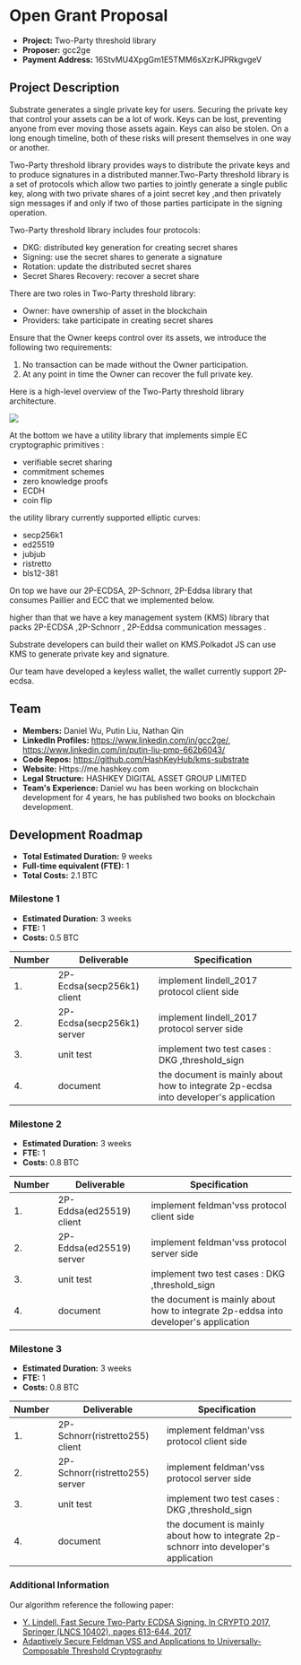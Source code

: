 # Open Grant Proposal

* **Project:** Two-Party threshold library
* **Proposer:** gcc2ge
* **Payment Address:** 16StvMU4XpgGm1E5TMM6sXzrKJPRkgvgeV

## Project Description 

Substrate generates a single private key for users. Securing the private key that control your assets can be a lot of work. Keys can be lost, preventing anyone from ever moving those assets again. Keys can also be stolen.  On a long enough timeline, both of these risks will present themselves in one way or another. 

Two-Party threshold library provides ways to distribute the private keys and to produce signatures in a distributed manner.Two-Party threshold library is a set of protocols which allow two parties to jointly generate a single public key, along with two private shares of a joint secret key ,and then privately sign messages if and only if two of those parties participate in the signing operation.

Two-Party threshold library includes four protocols:

- DKG: distributed key generation for creating secret shares
- Signing: use the secret shares to generate a signature
- Rotation: update the distributed secret shares
- Secret Shares Recovery:  recover a secret share

There are two roles in Two-Party threshold library:
- Owner: have ownership of asset in the blockchain
- Providers: take participate in creating secret shares

Ensure that the Owner keeps control over its assets, we introduce the following two requirements:

1. No transaction can be made without the Owner participation.
2. At any point in time the Owner can recover the full private key.

Here is a high-level overview of the Two-Party threshold library architecture.

![](https://i.loli.net/2020/08/21/8WsD1CmHXEAnxoU.jpg)

At the bottom we have a utility library that implements simple EC cryptographic primitives :

- verifiable secret sharing
- commitment schemes
- zero knowledge proofs
- ECDH
- coin flip

the utility library currently supported elliptic curves:

- secp256k1
- ed25519
- jubjub
- ristretto
- bls12-381

On top we have our 2P-ECDSA, 2P-Schnorr, 2P-Eddsa library  that consumes Paillier and ECC that we implemented below.

higher than that we have a key management system (KMS) library  that packs 2P-ECDSA ,2P-Schnorr , 2P-Eddsa communication messages . 

Substrate developers can build their wallet on KMS.Polkadot JS can use KMS to generate private key and signature.

Our team have developed a keyless wallet, the wallet currently support 2P-ecdsa.




## Team 

* **Members:** Daniel Wu, Putin Liu, Nathan Qin
* **LinkedIn Profiles:** https://www.linkedin.com/in/gcc2ge/, https://www.linkedin.com/in/putin-liu-pmp-662b6043/
* **Code Repos:** https://github.com/HashKeyHub/kms-substrate
* **Website:**	 Https://me.hashkey.com
* **Legal Structure:**  HASHKEY DIGITAL ASSET GROUP LIMITED
* **Team's Experience:** Daniel wu has been working on blockchain development for 4 years, he has published two books on blockchain development.

## Development Roadmap 

* **Total Estimated Duration:** 9 weeks
* **Full-time equivalent (FTE):**  1
* **Total Costs:** 2.1 BTC

### Milestone 1

* **Estimated Duration:** 3 weeks 
* **FTE:**  1
* **Costs:** 0.5 BTC

| Number | Deliverable | Specification | 
| ------------- | ------------- | ------------- |
| 1. | 2P-Ecdsa(secp256k1) client| implement lindell_2017 protocol client side|  
| 2.  | 2P-Ecdsa(secp256k1) server |implement lindell_2017 protocol server side|  
| 3.  | unit test | implement two test cases : DKG ,threshold_sign|  
| 4.  | document | the document is mainly about how to  integrate 2p-ecdsa into developer's application |  

### Milestone 2

* **Estimated Duration:** 3 weeks 
* **FTE:**  1
* **Costs:** 0.8 BTC


| Number | Deliverable | Specification | 
| ------------- | ------------- | ------------- |
| 1. | 2P-Eddsa(ed25519) client|  implement feldman'vss protocol  client side|  
| 2.  | 2P-Eddsa(ed25519) server |implement feldman'vss protocol  server side|  
| 3.  | unit test | implement two test cases : DKG ,threshold_sign|  
| 4.  | document | the document is mainly about how to  integrate 2p-eddsa into developer's application |  

### Milestone 3

* **Estimated Duration:** 3 weeks 
* **FTE:**  1
* **Costs:** 0.8 BTC


| Number | Deliverable | Specification | 
| ------------- | ------------- | ------------- |
| 1. | 2P-Schnorr(ristretto255) client | implement feldman'vss protocol client side| 
| 2.  | 2P-Schnorr(ristretto255) server |implement feldman'vss protocol  server side|   
| 3.  | unit test | implement two test cases : DKG ,threshold_sign |  
| 4.  | document | the document is mainly about how to  integrate 2p-schnorr into developer's application |     


### Additional Information

Our algorithm reference the following paper:

- [Y. Lindell. Fast Secure Two-Party ECDSA Signing. In CRYPTO 2017, Springer (LNCS 10402), pages 613-644, 2017](https://eprint.iacr.org/2017/552.pdf)
- [Adaptively Secure Feldman VSS and Applications to Universally-Composable Threshold Cryptography](https://eprint.iacr.org/2004/119.pdf)





